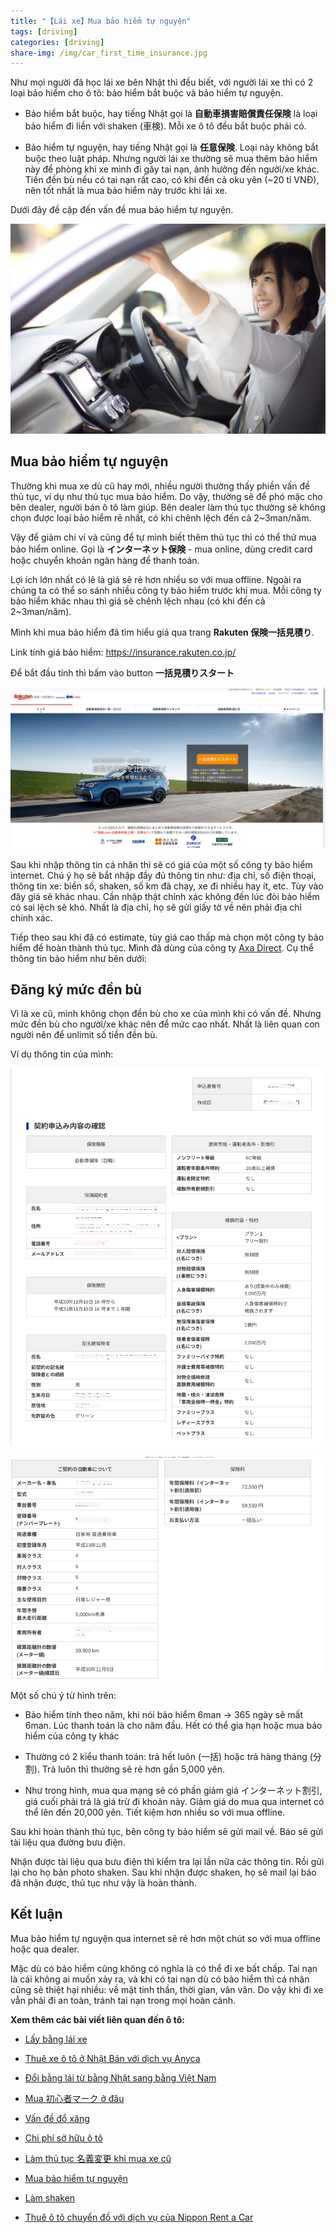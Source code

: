 ```yaml
---
title: "【Lái xe】Mua bảo hiểm tự nguyện"
tags: [driving]
categories: [driving]
share-img: /img/car_first_time_insurance.jpg
---
```


Như mọi người đã học lái xe bên Nhật thì đều biết, với người lái xe thì có 2 loại bảo hiểm cho ô tô: bảo hiểm bắt buộc và bảo hiểm tự nguyện.

* Bảo hiểm bắt buộc, hay tiếng Nhật gọi là **自動車損害賠償責任保険** là loại bảo hiểm đi liền với shaken (車検). Mỗi xe ô tô đều bắt buộc phải có.

* Bảo hiểm tự nguyện, hay tiếng Nhật gọi là **任意保険**. Loại này không bắt buộc theo luật pháp. Nhưng người lái xe thường sẽ mua thêm bảo hiểm này để phòng khi xe mình đi gây tai nạn, ảnh hưởng đến người/xe khác. Tiền đền bù nếu có tai nạn rất cao, có khi đến cả oku yên (~20 tỉ VNĐ), nên tốt nhất là mua bảo hiểm này trước khi lái xe.

Dưới đây đề cập đến vấn đề mua bảo hiểm tự nguyện.

![](/img/car_first_time_insurance.jpg)

## Mua bảo hiểm tự nguyện

<script async src="//pagead2.googlesyndication.com/pagead/js/adsbygoogle.js"></script>
<ins class="adsbygoogle"
     style="display:block; text-align:center;"
     data-ad-layout="in-article"
     data-ad-format="fluid"
     data-ad-client="ca-pub-2750437710821247"
     data-ad-slot="8905029259"></ins>
<script>
     (adsbygoogle = window.adsbygoogle || []).push({});
</script>

Thường khi mua xe dù cũ hay mới, nhiều người thường thấy phiền vấn đề thủ tục, ví dụ như thủ tục mua bảo hiểm. Do vậy, thường sẽ để phó mặc cho bên dealer, người bán ô tô làm giúp. Bên dealer làm thủ tục thường sẽ không chọn được loại bảo hiểm rẻ nhất, có khi chênh lệch đến cả 2~3man/năm.

Vậy để giảm chi ví và cũng để tự mình biết thêm thủ tục thì có thể thử mua bảo hiểm online. Gọi là **インターネット保険** - mua online, dùng credit card hoặc chuyển khoản ngân hàng để thanh toán.

Lợi ích lớn nhất có lẽ là giá sẽ rẻ hơn nhiều so với mua offline. Ngoài ra chúng ta có thể so sánh nhiều công ty bảo hiểm trước khi mua. Mỗi công ty bảo hiểm khác nhau thì giá sẽ chênh lệch nhau (có khi đến cả 2~3man/năm).

Mình khi mua bảo hiểm đã tìm hiểu giá qua trang **Rakuten 保険一括見積り**.

Link tính giá bảo hiểm: <a href="https://hb.afl.rakuten.co.jp/hgc/175ba9bb.46d16352.175ba9bc.ab42d56e/?pc=https%3A%2F%2Finsurance.rakuten.co.jp%2F&m=https%3A%2F%2Finsurance.rakuten.co.jp%2F" target="_blank" rel="nofollow" style="word-wrap:break-word;"  >https://insurance.rakuten.co.jp/</a>

Để bắt đầu tính thì bấm vào button **一括見積りスタート**

![](/img/car_insurance_mitsumori.png)

Sau khi nhập thông tin cá nhân thì sẽ có giá của một số công ty bảo hiểm internet. Chú ý họ sẽ bắt nhập đầy đủ thông tin như: địa chỉ, số điện thoại, thông tin xe: biển số, shaken, số km đã chạy, xe đi nhiều hay ít, etc. Tùy vào đây giá sẽ khác nhau. Cần nhập thật chính xác không đến lúc đòi bảo hiểm có sai lệch sẽ khó. Nhất là địa chỉ, họ sẽ gửi giấy tờ về nên phải địa chỉ chính xác.

Tiếp theo sau khi đã có estimate, tùy giá cao thấp mà chọn một công ty bảo hiểm để hoàn thành thủ tục. Mình đã dùng của công ty [Axa Direct](https://www.axa-direct.co.jp/). Cụ thể thông tin bảo hiểm như bên dưới:

## Đăng ký mức đền bù

Vì là xe cũ, mình không chọn đền bù cho xe của mình khi có vấn đề. Nhưng mức đền bù cho người/xe khác nên để mức cao nhất. Nhất là liên quan con người nên để unlimit số tiền đền bù.

Ví dụ thông tin của mình:

![](/img/car_insurance_mitusmori_sample01.png)

![](/img/car_insurance_mitusmori_sample02.png)

Một số chú ý từ hình trên:

* Bảo hiểm tính theo năm, khi nói bảo hiểm 6man -> 365 ngày sẽ mất 6man. Lúc thanh toán là cho năm đầu. Hết có thể gia hạn hoặc mua bảo hiểm của công ty khác

* Thường có 2 kiểu thanh toán: trả hết luôn (一括) hoặc trả hàng tháng (分割). Trả luôn thì thường sẽ rẻ hơn gần 5,000 yên.

* Như trong hình, mua qua mạng sẽ có phần giảm giá インターネット割引, giá cuối phải trả là giá trừ đi khoản này. Giảm giá do mua qua internet có thể lên đến 20,000 yên. Tiết kiệm hơn nhiều so với mua offline.

Sau khi hoàn thành thủ tục, bên công ty bảo hiểm sẽ gửi mail về. Báo sẽ gửi tài liệu qua đường bưu điện.

Nhận được tài liệu qua bưu điện thì kiểm tra lại lần nữa các thông tin. Rồi gửi lại cho họ bản photo shaken. Sau khi nhận được shaken, họ sẽ mail lại báo đã nhận được, thủ tục như vậy là hoàn thành.

## Kết luận

Mua bảo hiểm tự nguyện qua internet sẽ rẻ hơn một chút so với mua offline hoặc qua dealer.

Mặc dù có bảo hiểm cũng không có nghĩa là có thể đi xe bất chấp. Tai nạn là cái không ai muốn xảy ra, và khi có tai nạn dù có bảo hiểm thì cá nhân cũng sẽ thiệt hại nhiều: về mặt tinh thần, thời gian, vân vân. Do vậy khi đi xe vẫn phải đi an toàn, tránh tai nạn trong mọi hoàn cảnh.

<script async src="//pagead2.googlesyndication.com/pagead/js/adsbygoogle.js"></script>
<ins class="adsbygoogle"
     style="display:block; text-align:center;"
     data-ad-layout="in-article"
     data-ad-format="fluid"
     data-ad-client="ca-pub-2750437710821247"
     data-ad-slot="8905029259"></ins>
<script>
     (adsbygoogle = window.adsbygoogle || []).push({});
</script>

**Xem thêm các bài viết liên quan đến ô tô:**

* [Lấy bằng lái xe](https://phuongnq.me/2018-06-08-driving-license-in-japan-part-1/)

* [Thuê xe ô tô ở Nhật Bản với dịch vụ Anyca](https://phuongnq.me/2018-06-30-thue-xe-qua-dich-vu-anyca/)

* [Đổi bằng lái từ bằng Nhật sang bằng Việt Nam](https://phuongnq.me/2018-08-22-doi-bang-nhat-sang-bang-viet/)

* [Mua 初心者マーク ở đâu](https://phuongnq.me/2018-08-27-use-new-user-mark-japan-driver/)

* [Vấn đề đổ xăng](https://phuongnq.me/2018-09-02-driving-in-japan-gasoline/)

* [Chi phí sở hữu ô tô](https://phuongnq.me/2018-09-07-how-much-a-car-cost-whole-life)

* [Làm thủ tục 名義変更 khi mua xe cũ](https://phuongnq.me/2018-11-03-thu-tuc-doi-ten-khi-mua-xe-oto)

* [Mua bảo hiểm tự nguyện](https://phuongnq.me/2018-11-18-first-time-car-insurance/)

* [Làm shaken](/2018-12-12-first-time-shaken)

* [Thuê ô tô chuyển đồ với dịch vụ của Nippon Rent a Car](/2019-07-23-move-out-with-nippon-rent-a-car)